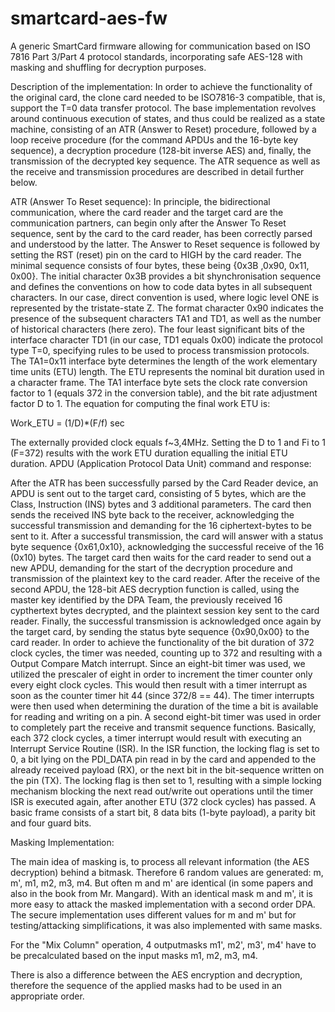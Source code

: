 smartcard-aes-fw
================

A generic SmartCard firmware allowing for communication based on ISO 7816 Part 3/Part 4 protocol standards, incorporating safe AES-128 with masking and shuffling for decryption purposes.

Description of the implementation:
In order to achieve the functionality of the original card, the clone card needed to be ISO7816-3 compatible, that is, support the T=0 data transfer protocol. The base implementation revolves around continuous execution of states, and thus could be realized as a state machine, consisting of an ATR (Answer to Reset) procedure, followed by a loop receive procedure (for the command APDUs and the 16-byte key sequence), a decryption procedure (128-bit inverse AES) and, finally, the transmission of the decrypted key sequence. The ATR sequence as well as the receive and transmission procedures are described in detail further below.

ATR (Answer To Reset sequence):
In principle, the bidirectional communication, where the card reader and the target card are the communication partners, can begin only after the Answer To Reset sequence, sent by the card to the card reader, has been correctly parsed and understood by the latter. The Answer to Reset sequence is followed by setting the RST (reset) pin on the card to HIGH by the card reader. The minimal sequence consists of four bytes, these being {0x3B ,0x90, 0x11, 0x00}. The initial character 0x3B provides a bit shynchronisation sequence and defines the conventions on how to code data bytes in all subsequent characters. In our case, direct convention is used, where logic level ONE is represented by the tristate-state Z. The format character 0x90 indicates the presence of the subsequent characters TA1 and TD1, as well as the number of historical characters (here zero). The four least significant bits of the interface character TD1 (in our case, TD1 equals 0x00) indicate the protocol type T=0, specifying rules to be used to process transmission protocols. The TA1=0x11 interface byte determines the length of the work elementary time units (ETU) length. The ETU represents the nominal bit duration used in a character frame. The TA1 interface byte sets the clock rate conversion factor to 1 (equals 372 in the conversion table), and the bit rate adjustment factor D to 1. The equation for computing the final work ETU is:

Work_ETU = (1/D)*(F/f) sec

The externally provided clock equals f~3,4MHz. Setting the D to 1 and Fi to 1 (F=372) results with the work ETU duration equalling the initial ETU duration.
APDU (Application Protocol Data Unit) command and response:

After the ATR has been successfully parsed by the Card Reader device, an APDU is sent out to the target card, consisting of 5 bytes, which are the Class, Instruction (INS) bytes and 3 additional parameters. The card then sends the received INS byte back to the receiver, acknowledging the successful transmission and demanding for the 16 ciphertext-bytes to be sent to it. After a successful transmission, the card will answer with a status byte sequence {0x61,0x10}, acknowledging the successful receive of the 16 (0x10) bytes. The target card then waits for the card reader to send out a new APDU, demanding for the start of the decryption procedure and transmission of the plaintext key to the card reader. After the receive of the second APDU, the 128-bit AES decryption function is called, using the master key identified by the DPA Team, the previously received 16 cypthertext bytes decrypted, and the plaintext session key sent to the card reader. Finally, the successful transmission is acknowledged once again by the target card, by sending the status byte sequence {0x90,0x00} to the card reader.
In order to achieve the functionality of the bit duration of 372 clock cycles, the timer was needed, counting up to 372 and resulting with a Output Compare Match interrupt. Since an eight-bit timer was used, we utilized the prescaler of eight in order to increment the timer counter only every eight clock cycles. This would then result with a timer interrupt as soon as the counter timer hit 44 (since 372/8 == 44). The timer interrupts were then used when determining the duration of the time a bit is available for reading and writing on a pin. A second eight-bit timer was used in order to completely part the receive and transmit sequence functions. Basically, each 372 clock cycles, a timer interrupt would result with executing an Interrupt Service Routine (ISR). In the ISR function, the locking flag is set to 0, a bit lying on the PDI_DATA pin read in by the card and appended to the already received payload (RX), or the next bit in the bit-sequence written on the pin (TX). The locking flag is then set to 1, resulting with a simple locking mechanism blocking the next read out/write out operations until the timer ISR is executed again, after another ETU (372 clock cycles) has passed. A basic frame consists of a start bit, 8 data bits (1-byte payload), a parity bit and four guard bits.

 Masking Implementation:

The main idea of masking is, to process all relevant information (the AES decryption) behind a bitmask. Therefore 6 random values are generated: m, m', m1, m2, m3, m4. But often m and m' are identical (in some papers and also in the book from Mr. Mangard). With an identical mask m and m', it is more easy to attack the masked implementation with a second order DPA. The secure implementation uses different values for m and m' but for testing/attacking simplifications, it was also implemented with same masks.

For the "Mix Column" operation, 4 outputmasks m1', m2', m3', m4' have to be precalculated based on the input masks m1, m2, m3, m4.

There is also a difference between the AES encryption and decryption, therefore the sequence of the applied masks had to be used in an appropriate order.
